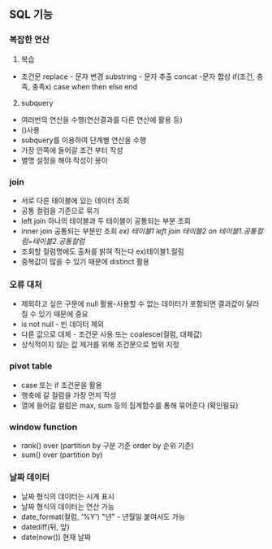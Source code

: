 ## SQL 기능

### 복잡한 연산

1. 복습
* 조건문
 replace - 문자 변경
 substring - 문자 추출
 concat -문자 합성
 if(조건, 충족, 충족x)
 case when then else end
 
2. subquery
* 여러번의 연산을 수행(연산결과를 다른 연산에 활용 등)
* ()사용
* subquery를 이용하여 단계별 연산을 수행
* 가장 안쪽에 들어갈 조건 부터 작성
* 별명 설정을 해야 작성이 용이

### join
* 서로 다른 테이블에 있는 데이터 조회
* 공통 컬럼을 기준으로 묶기
* left join 하나의 테이블과 두 테이블이 공통되는 부분 조회
* inner join 공통되는 부분만 조회
_ex) 테이블1 left join 테이블2 on 테이블1.공통컬럼=테이블2.공통칼럼_
* 조회할 컬럼명에도 출처를 밝혀 적는다 ex)테이블1.컬럼
* 중복값이 많을 수 있기 때문에 distinct 활용

### 오류 대처
* 제외하고 싶은 구문에 null 활용-사용할 수 없는 데이터가 포함되면 결과값이 달라질 수 있기 때문에 중요
* is not null - 빈 데이터 제외
* 다른 값으로 대체 - 조건문 사용 또는 coalesce(컬럼, 대체값)
* 상식적이지 않는 값 제거를 위해 조건문으로 범위 지정

### pivot table
* case 또는 if 조건문을 활용
* 행축에 갈 컬럼을 가장 먼저 작성
* 열에 들어갈 컬럼은 max, sum 등의 집계함수를 통해 묶어준다 (확인필요)

### window function
* rank() over (partition by 구분 기준 order by 순위 기준)
* sum() over (partition by)

### 날짜 데이터
* 날짜 형식의 데이터는 시계 표시
* 날짜 형식의 데이터는 연산 가능
* date_format(컬럼, '%Y') "년" - 년월일 붙여서도 가능
* datediff(뒤, 앞)
* date(now()) 현재 날짜